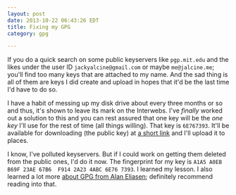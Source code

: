 ```yaml
---
layout: post
date: 2013-10-22 06:43:26 EDT
title: Fixing my GPG
category: gpg

---
```


If you do a quick search on some public keyservers like `pgp.mit.edu` and the
likes under the user ID `jackyalcine@gmail.com` or maybe `me@jalcine.me`;
you'll find too many keys that are attached to my name. And the sad thing is
all of them are keys I did create and upload in hopes that it'd be the last
time I'd have to do so.

I have a habit of messing up my disk drive about every three months or so and
thus, it's shown to leave its mark on the Interwebs. I've *finally* worked out
a solution to this and you can rest assured that one key will be the *one key*
I'll use for the rest of time (all things willing). That key is `6E767393`.
It'll be available for downloading (the public key) at [a short link][gpg] and
I'll upload it to places.

I know, I've polluted keyservers. But if I could work on getting them deleted
from the public ones, I'd do it now. The fingerprint for my key is `A1A5 A0EB
B69F 23AE 67B6  F914 2A23 4ABC 6E76 7393`. I learned my lesson. I also learned
a lot more [about GPG from Alan Eliasen][gpgblogpost]; definitely recommend
reading into that.

[gpg]: /jalcine.gpg
[gpgblogpost]: http://futureboy.us/pgp.html
